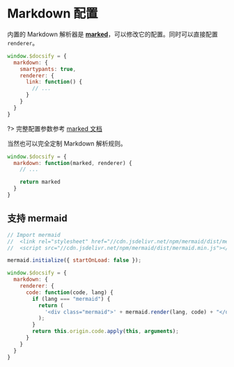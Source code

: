 # Markdown 配置

内置的 Markdown 解析器是
[__marked__](https://github.com/markedjs/marked)，可以修改它的配置。同时可以直接配置
`renderer`。

```js
window.$docsify = {
  markdown: {
    smartypants: true,
    renderer: {
      link: function() {
        // ...
      }
    }
  }
}
```

?> 完整配置参数参考 [marked 文档](https://github.com/markedjs/marked#options-1)

当然也可以完全定制 Markdown 解析规则。

```js
window.$docsify = {
  markdown: function(marked, renderer) {
    // ...

    return marked
  }
}
```

## 支持 mermaid

```js
// Import mermaid
//  <link rel="stylesheet" href="//cdn.jsdelivr.net/npm/mermaid/dist/mermaid.min.css">
//  <script src="//cdn.jsdelivr.net/npm/mermaid/dist/mermaid.min.js"></script>

mermaid.initialize({ startOnLoad: false });

window.$docsify = {
  markdown: {
    renderer: {
      code: function(code, lang) {
        if (lang === "mermaid") {
          return (
            '<div class="mermaid">' + mermaid.render(lang, code) + "</div>"
          );
        }
        return this.origin.code.apply(this, arguments);
      }
    }
  }
}
```
